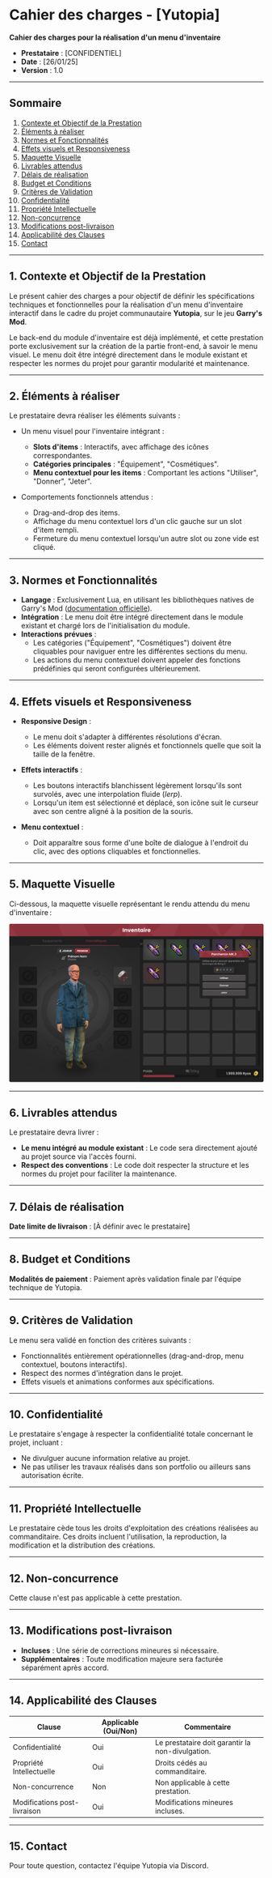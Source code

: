 # Cahier des charges - [Yutopia]

**Cahier des charges pour la réalisation d'un menu d'inventaire**  

- **Prestataire** : [CONFIDENTIEL]  
- **Date** :        [26/01/25]  
- **Version** :     1.0  

---

## Sommaire  
1. [Contexte et Objectif de la Prestation](#1-contexte-et-objectif-de-la-prestation)  
2. [Éléments à réaliser](#2-éléments-à-réaliser)  
3. [Normes et Fonctionnalités](#3-normes-et-fonctionnalités)  
4. [Effets visuels et Responsiveness](#4-effets-visuels-et-responsiveness)  
5. [Maquette Visuelle](#5-maquette-visuelle)  
6. [Livrables attendus](#6-livrables-attendus)  
7. [Délais de réalisation](#7-délais-de-réalisation)  
8. [Budget et Conditions](#8-budget-et-conditions)  
9. [Critères de Validation](#9-critères-de-validation)  
10. [Confidentialité](#10-confidentialité)  
11. [Propriété Intellectuelle](#11-propriété-intellectuelle)  
12. [Non-concurrence](#12-non-concurrence)  
13. [Modifications post-livraison](#13-modifications-post-livraison)  
14. [Applicabilité des Clauses](#14-applicabilité-des-clauses)  
15. [Contact](#15-contact)  

---

## 1. Contexte et Objectif de la Prestation  
Le présent cahier des charges a pour objectif de définir les spécifications techniques et fonctionnelles pour la réalisation d'un menu d'inventaire interactif dans le cadre du projet communautaire **Yutopia**, sur le jeu **Garry's Mod**.  

Le back-end du module d'inventaire est déjà implémenté, et cette prestation porte exclusivement sur la création de la partie front-end, à savoir le menu visuel. Le menu doit être intégré directement dans le module existant et respecter les normes du projet pour garantir modularité et maintenance.

---

## 2. Éléments à réaliser  
Le prestataire devra réaliser les éléments suivants :  
- Un menu visuel pour l'inventaire intégrant :  
  - **Slots d'items** : Interactifs, avec affichage des icônes correspondantes.  
  - **Catégories principales** : "Équipement", "Cosmétiques".  
  - **Menu contextuel pour les items** : Comportant les actions "Utiliser", "Donner", "Jeter".  

- Comportements fonctionnels attendus :  
  - Drag-and-drop des items.  
  - Affichage du menu contextuel lors d'un clic gauche sur un slot d'item rempli.  
  - Fermeture du menu contextuel lorsqu'un autre slot ou zone vide est cliqué.  

---

## 3. Normes et Fonctionnalités  
- **Langage** : Exclusivement Lua, en utilisant les bibliothèques natives de Garry's Mod ([documentation officielle](https://wiki.facepunch.com/gmod/)).  
- **Intégration** : Le menu doit être intégré directement dans le module existant et chargé lors de l'initialisation du module.  
- **Interactions prévues** :  
  - Les catégories ("Équipement", "Cosmétiques") doivent être cliquables pour naviguer entre les différentes sections du menu.  
  - Les actions du menu contextuel doivent appeler des fonctions prédéfinies qui seront configurées ultérieurement.  

---

## 4. Effets visuels et Responsiveness  
- **Responsive Design** :  
  - Le menu doit s'adapter à différentes résolutions d'écran.  
  - Les éléments doivent rester alignés et fonctionnels quelle que soit la taille de la fenêtre.  

- **Effets interactifs** :  
  - Les boutons interactifs blanchissent légèrement lorsqu'ils sont survolés, avec une interpolation fluide (*lerp*).  
  - Lorsqu'un item est sélectionné et déplacé, son icône suit le curseur avec son centre aligné à la position de la souris.  

- **Menu contextuel** :  
  - Doit apparaître sous forme d'une boîte de dialogue à l'endroit du clic, avec des options cliquables et fonctionnelles.

---

## 5. Maquette Visuelle  
Ci-dessous, la maquette visuelle représentant le rendu attendu du menu d'inventaire :  

![Maquette Visuelle](assets/final.png) 

---

## 6. Livrables attendus  
Le prestataire devra livrer :  
- **Le menu intégré au module existant** : Le code sera directement ajouté au projet source via l'accès fourni.  
- **Respect des conventions** : Le code doit respecter la structure et les normes du projet pour faciliter la maintenance.  

---

## 7. Délais de réalisation  
**Date limite de livraison** : [À définir avec le prestataire]  

---

## 8. Budget et Conditions  
**Modalités de paiement** : Paiement après validation finale par l'équipe technique de Yutopia.  

---

## 9. Critères de Validation  
Le menu sera validé en fonction des critères suivants :  
- Fonctionnalités entièrement opérationnelles (drag-and-drop, menu contextuel, boutons interactifs).  
- Respect des normes d'intégration dans le projet.  
- Effets visuels et animations conformes aux spécifications.  

---

## 10. Confidentialité  
Le prestataire s'engage à respecter la confidentialité totale concernant le projet, incluant :  
- Ne divulguer aucune information relative au projet.  
- Ne pas utiliser les travaux réalisés dans son portfolio ou ailleurs sans autorisation écrite.  

---

## 11. Propriété Intellectuelle  
Le prestataire cède tous les droits d'exploitation des créations réalisées au commanditaire. Ces droits incluent l'utilisation, la reproduction, la modification et la distribution des créations.  

---

## 12. Non-concurrence  
Cette clause n'est pas applicable à cette prestation.  

---

## 13. Modifications post-livraison  
- **Incluses** : Une série de corrections mineures si nécessaire.  
- **Supplémentaires** : Toute modification majeure sera facturée séparément après accord.  

---

## 14. Applicabilité des Clauses  
| Clause                        | Applicable (Oui/Non)  | Commentaire           |  
|-------------------------------|-----------------------|-----------------------|  
| Confidentialité               | Oui                   | Le prestataire doit garantir la non-divulgation. |  
| Propriété Intellectuelle      | Oui                   | Droits cédés au commanditaire. |  
| Non-concurrence               | Non                   | Non applicable à cette prestation. |  
| Modifications post-livraison  | Oui                   | Modifications mineures incluses. |  

---

## 15. Contact  
Pour toute question, contactez l'équipe Yutopia via Discord.   

